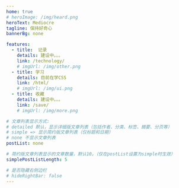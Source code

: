 ```yaml
---
home: true
# heroImage: /img/heard.png
heroText: Mediocre
tagline: 保持好奇心
bannerBg: none

features:
  - title:  记录
    details: 建设中。。。
    link: /technology/
    # imgUrl: /img/other.png
  - title: 学习
    details: 目前在学CSS
    link: /html/
    # imgUrl: /img/ui.png
  - title: 收藏
    details: 建设中。。。
    link: /save/
    # imgUrl: /img/more.png

# 文章列表显示方式: 
# detailed 默认，显示详细版文章列表（包括作者、分类、标签、摘要、分页等）
# simple => 显示简约版文章列表（仅标题和日期）
# none 不显示文章列表
postList: none

# 简约版文章列表显示的文章数量，默认10。（仅在postList设置为simple时生效）
simplePostListLength: 5 

# 是否隐藏右侧边栏
# hideRightBar: false
---
```



